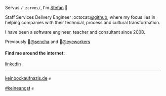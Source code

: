 Servus `/ˈzɛrvʊs/`, I'm [Stefan](https://stefan.stoelzle.me) 👋

Staff Services Delivery Engineer :octocat:[@github](https://github.com/github), where my focus lies in helping companies with their technical, process and cultural transformation.

I have been a software engineer, teacher and consultant since 2008.

Previously 🍃[@sencha](https://github.com/sencha) and 🐘[@eyeworkers](https://github.com/eyeworkers)

#### Find me around the internet:

[linkedin](https://linkedin.com/in/stoe)

---

[keinbockaufnazis.de](https://www.keinbockaufnazis.de) ✊

[#keineangst](https://www.hogesatzbau.de/keineangst/) ✊
